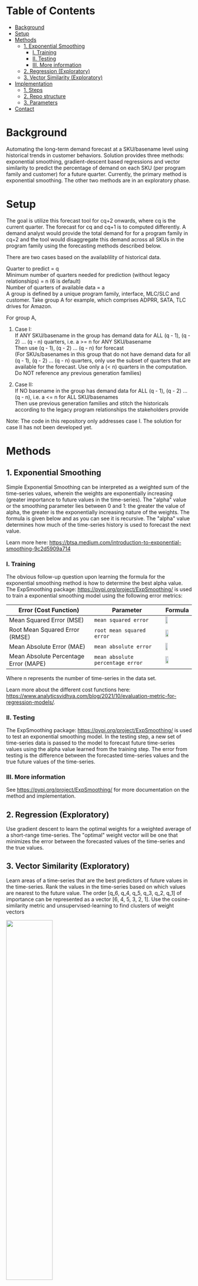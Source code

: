 # Table of Contents

- [Background](#background)
- [Setup](#setup)
- [Methods](#methods)
  * [1. Exponential Smoothing](#1-exponential-smoothing)
    + [I. Training](#i-training)
    + [II. Testing](#ii-testing)
    + [III. More information](#iii-more-information)
  * [2. Regression (Exploratory)](#2-regression--exploratory-)
  * [3. Vector Similarity (Exploratory)](#3-vector-similarity--exploratory-)
- [Implementation](#implementation)
  * [1. Steps](#steps)
  * [2. Repo structure](#repo-structure)
  * [3. Parameters](#parameters)
- [Contact](#contact)

# Background
Automating the long-term demand forecast at a SKU/basename level using historical trends in customer behaviors. Solution provides three methods: exponential smoothing, gradient-descent based regressions and vector similarity to predict the percentage of demand on each SKU (per program family and customer) for a future quarter. Currently, the primary method is exponential smoothing. The other two methods are in an exploratory phase.  

# Setup
The goal is utilize this forecast tool for cq+2 onwards, where cq is the current quarter. The forecast for cq and cq+1 is to computed differently. A demand analyst would provide the total demand for for a program family in cq+2 and the tool would disaggregate this demand across all SKUs in the program family using the forecasting methods described below.

There are two cases based on the availablility of historical data.

Quarter to predict = q<br>
Minimum number of quarters needed for prediction (without legacy relationships) = n (6 is default)<br>
Number of quarters of available data = a<br>
A group is defined by a unique program family, interface, MLC/SLC and customer. Take group A for example, which comprises ADPRR, SATA, TLC drives for Amazon.<br> 
  
For group A,<br>

1. Case I:<br>
If ANY SKU/basename in the group has demand data for ALL (q - 1), (q - 2) … (q - n) quarters, i.e. a >= n for ANY SKU/basename<br>
Then use (q - 1), (q - 2) … (q - n) for forecast<br>
(For SKUs/basenames in this group that do not have demand data for all (q - 1), (q - 2) … (q - n) quarters, only use the subset of quarters that are available for the forecast. Use only a (< n) quarters in the computation. Do NOT reference any previous generation families)<br>

3. Case II:<br>
If NO basename in the group has demand data for ALL (q - 1), (q - 2) … (q - n), i.e. a <= n for ALL SKU/basenames<br>
Then use previous generation families and stitch the historicals according to the legacy program relationships the stakeholders provide<br>

Note: The code in this repository only addresses case I. The solution for case II has not been developed yet.

# Methods 

## 1. Exponential Smoothing 

Simple Exponential Smoothing can be interpreted as a weighted sum of the time-series values, wherein the weights are exponentially increasing (greater importance to future values in the time-series). The "alpha" value or the smoothing parameter lies between 0 and 1: the greater the value of alpha, the greater is the exponentially increasing nature of the weights. The formula is given below and as you can see it is recursive. The "alpha" value determines how much of the time-series history is used to forecast the next value. 

Learn more here: https://btsa.medium.com/introduction-to-exponential-smoothing-9c2d5909a714

### I. Training

The obvious follow-up question upon learning the formula for the exponential smoothing method is how to determine the best alpha value. The ExpSmoothing package: https://pypi.org/project/ExpSmoothing/ is used to train a exponential smoothing model using the following error metrics: 

| Error (Cost Function) | Parameter | Formula |
| ------------ | ------------------- | --------- |
| Mean Squared Error (MSE) |  ```mean squared error```  | <img src = "https://github.com/akomarla/ExpSmoothing/assets/124313756/a58bc3d7-6661-4995-825d-b031bd62016a" width = "30%" height = "30%"> <tr></tr> |
| Root Mean Squared Error (RMSE) |  ```root mean squared error```  | <img src = "https://github.com/akomarla/ExpSmoothing/assets/124313756/13106816-f256-4e74-ad06-b20470cc6f74" width = "35%" height = "35%"> <tr></tr> |
| Mean Absolute Error (MAE) |  ```mean absolute error```  | <img src = "https://github.com/akomarla/ExpSmoothing/assets/124313756/a5821e63-0020-4fa2-aea7-993ba6c6babe" width = "30%" height = "30%"> <tr></tr> |
| Mean Absolute Percentage Error (MAPE) |  ```mean absolute percentage error```  | <img src = "https://github.com/akomarla/ExpSmoothing/assets/124313756/4825f7e2-f0c6-4396-b27f-2333542f2d84" width = "35%" height = "35%"> <tr></tr> |

Where n represents the number of time-series in the data set. 

Learn more about the different cost functions here: https://www.analyticsvidhya.com/blog/2021/10/evaluation-metric-for-regression-models/. 

### II. Testing

The ExpSmoothing package: https://pypi.org/project/ExpSmoothing/ is used to test an exponential smoothing model. In the testing step, a new set of time-series data is passed to the model to forecast future time-series values using the alpha value learned from the training step. The error from testing is the difference between the forecasted time-series values and the true future values of the time-series. 

### III. More information

See https://pypi.org/project/ExpSmoothing/ for more documentation on the method and implementation.

## 2. Regression (Exploratory) 

Use gradient descent to learn the optimal weights for a weighted average of a short-range time-series. The "optimal" weight vector will be one that minimizes the error between the forecasted values of the time-series and the true values. 

## 3. Vector Similarity (Exploratory) 

Learn areas of a time-series that are the best predictors of future values in the time-series. Rank the values in the time-series based on which values are nearest to the future value. The order [q_6, q_4, q_5, q_3, q_2, q_1] of importance can be represented as a vector [6, 4, 5, 3, 2, 1]. Use the cosine-similarity metric and unsupervised-learning to find clusters of weight vectors

<img src = "https://github.com/akomarla/automate_drive_demand_dissag/assets/124313756/f503a413-6a4f-4bc6-a736-d4f1f382385b"  width = "50%" height = "50%">

# Implementation 

The implementation is focused on the exponential smoothing method. For each SKU, a time-series of historical demand is extracted from the DMT database. The model then generates a forecast for each of these time-series in % form. The demand analyst provides the total demand forecast for a program family. The forecasted %s are applied and a final demand forecast value is generated for each SKU. 

## 1. Steps 

1. Read the DMT data and apply transformations to generate a set time-series that each represent one SKU
2. Replace all negative demand values with 0 (this modification is not an optional parameter)
3. Set a target quarter to forecast, ex: 'Q1 2024'
4. Set a number for the historical quarters to be used in the calculation, ex: 6
5. Set a error type to train the model, ex: 'mean absolute percentage error'
6. Train the exponential smoothing model. By default, the model trains on (tq - 1), where tq is the target quarter
7. Execute the model on a new set of training data
8. Write the results to an Excel file

## 2. Repo structure

```bash
├── code
│   ├── exp_smoothing
│   │   ├── singleft.py
│   │   ├── multft.py
│   │   ├── sec_ord.py
│   │   ├── config.py
│   ├── functions.py
│   ├── data_extraction.py
├── data
│   ├── output.xlsx
```

`singleft.py`: Produces a forecast for a single quarter in the future horizon, say 'Q2 2024'<br>
`multft.py`: Produces a forecast for multiple quarters in the future horizon, say 'Q1 2024', 'Q2 2024', 'Q3 2024', 'Q4 2024'<br>
`config.py`: Specify the quarters to forecast, database details, path to write the results<br>
`sec_ord.py`: Examining second order relationships across SKUs within a program family (ex: an increasing demand in high density SKUs in the ADPRRR family) <br>

## 3. Parameters 

For the config.py file:

| Data Type | Parameter |             Short Description                | Default Value |
| :--- | :--- | :----------------------------------------- | :--- |
| `str` | `q` | Target quarter to forecast | '2023Q3' |
| `int` | `ft_range` | Number of quarters to be used in the forecast computation | 6 |
| `str` | `train_error_type` | Error metric to use to train the model  | 'mean absolute percentage error' |
| `str` | `raw_demand_command` | Command to read raw demand data from the DMT database | null |
| `str` | `products_command` | Command to read the products data from the DMT database  | null |
| `str` | `server_name` | Server for DMT data | null |
| `str` | `database_name` | Database for DMT data  | 'demand' |
| `boolean` | `excel_output` | Specify whether to write the output to an Excel file or not  | True |
| `str` | `write_file_path` | Path where forecast outputs are written | null |

For the ExpSmoothing model and specifically the train() function:

| Data Type | Parameter |             Short Description                | Default Value |
| :--- | :--- | :----------------------------------------- | :--- |
| `list` | `train_data` | Time-series data to train the model | None |
| `list` | `train_true_values` | True future values of the training data | None |
| `str` | `error` | Error metric to use to train the model  | 'mean absolute percentage error' |
| `int` | `num_gen` | Number of future values in the time-series to generate | 1 |
| `boolean` | `remove_outliers` | Remove outliers in the time-series to train the model  | False |
| `str` | `how` | Specify whether to remove outliers using the IQR method: 'iqr' or just percentiles: 'percentile' | 'percentile' |
| `boolean` | `non_neg` | Remove negative values in the time-series to train the model  | False |
| `boolean` | `non_zero` | Remove zero values in the time-series to train the model  | False |

# Contact 
Contact Aparna Komarla (aparna.komarla@solidigm.com) with any questions!
